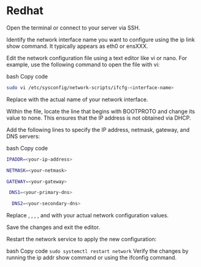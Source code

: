 # Redhat


Open the terminal or connect to your server via SSH.

Identify the network interface name you want to configure using the ip link show command. It typically appears as eth0 or ensXXX.

Edit the network configuration file using a text editor like vi or nano. For example, use the following command to open the file with vi:

bash
Copy code
```sh
sudo vi /etc/sysconfig/network-scripts/ifcfg-<interface-name>
```
Replace <interface-name> with the actual name of your network interface.

Within the file, locate the line that begins with BOOTPROTO and change its value to none. This ensures that the IP address is not obtained via DHCP.

Add the following lines to specify the IP address, netmask, gateway, and DNS servers:

bash
Copy code
```sh
IPADDR=<your-ip-address>
 ```
```sh
NETMASK=<your-netmask>
 ```
```sh
GATEWAY=<your-gateway>
 ```
```sh
 DNS1=<your-primary-dns>
 ```
```sh
  DNS2=<your-secondary-dns>
 ```
Replace <your-ip-address>, <your-netmask>, <your-gateway>, <your-primary-dns>, and <your-secondary-dns> with your actual network configuration values.

Save the changes and exit the editor.

Restart the network service to apply the new configuration:

bash
Copy code
``sudo systemctl restart network``
Verify the changes by running the ip addr show command or using the ifconfig command.
